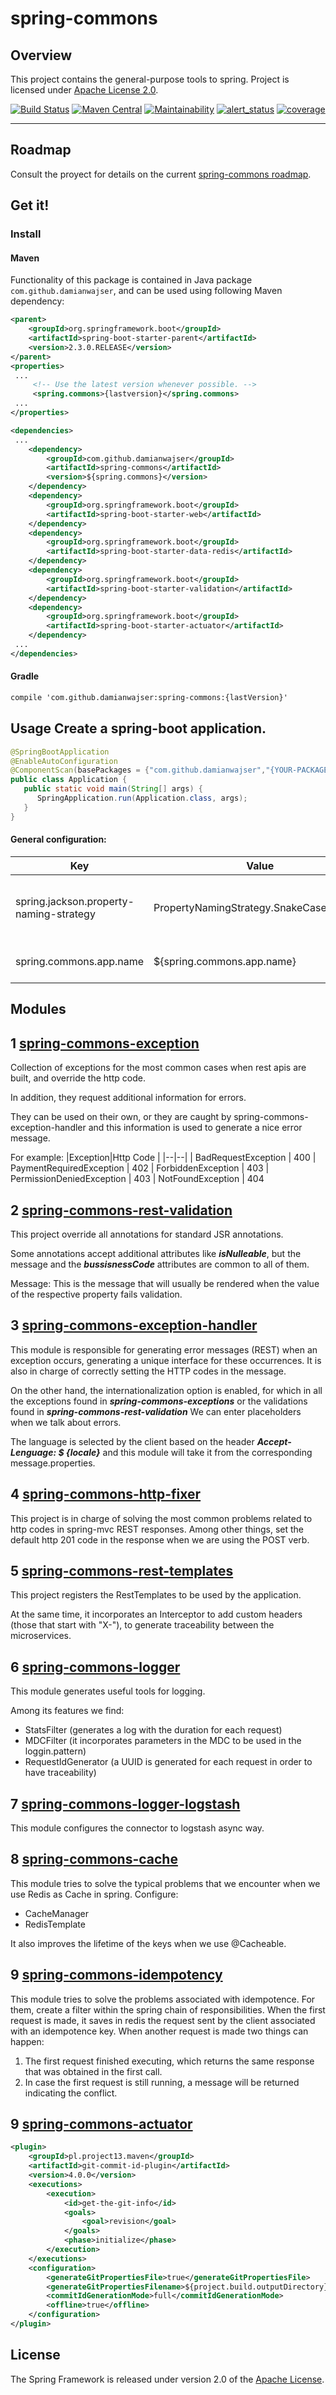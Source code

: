 # spring-commons
## Overview
This project contains the general-purpose tools to spring.  Project is licensed under [Apache License 2.0](http://www.apache.org/licenses/LICENSE-2.0).

[![Build Status](https://api.travis-ci.com/damianwajser/spring-commons.svg?branch=master)](https://travis-ci.com/damianwajser/spring-commons) [![Maven Central](https://maven-badges.herokuapp.com/maven-central/com.github.damianwajser/spring-commons/badge.svg)](https://maven-badges.herokuapp.com/maven-central/com.github.damianwajser/spring-commons) [![Maintainability](https://api.codeclimate.com/v1/badges/b3439fa46cd3387eebff/maintainability)](https://codeclimate.com/github/damianwajser/spring-rest-commons-options/maintainability)
[![alert_status](https://sonarcloud.io/api/project_badges/measure?project=damian_wajser-spring-commons&metric=alert_status)](https://sonarcloud.io/dashboard?id=damian_wajser-spring-commons) [![coverage](https://sonarcloud.io/api/project_badges/measure?project=damian_wajser-spring-commons&metric=coverage)](https://sonarcloud.io/dashboard?id=damian_wajser-spring-commons)

-----
## Roadmap
Consult the proyect for details on the current [spring-commons roadmap]([https://github.com/damianwajser/spring-commons/projects/1](https://github.com/damianwajser/spring-commons/projects/1)).

## Get it!
### Install
#### Maven
Functionality of this package is contained in Java package `com.github.damianwajser`, and can be used using following Maven dependency:

```xml
<parent>
    <groupId>org.springframework.boot</groupId>
    <artifactId>spring-boot-starter-parent</artifactId>
    <version>2.3.0.RELEASE</version>
</parent>
<properties>
 ...
     <!-- Use the latest version whenever possible. -->
     <spring.commons>{lastversion}</spring.commons>
 ...
</properties>

<dependencies>
 ...
    <dependency>
        <groupId>com.github.damianwajser</groupId>
        <artifactId>spring-commons</artifactId>
        <version>${spring.commons}</version>
    </dependency>
    <dependency>
        <groupId>org.springframework.boot</groupId>
        <artifactId>spring-boot-starter-web</artifactId>
    </dependency>
    <dependency>
        <groupId>org.springframework.boot</groupId>
        <artifactId>spring-boot-starter-data-redis</artifactId>
    </dependency>
    <dependency>
        <groupId>org.springframework.boot</groupId>
        <artifactId>spring-boot-starter-validation</artifactId>
    </dependency>
    <dependency>
        <groupId>org.springframework.boot</groupId>
        <artifactId>spring-boot-starter-actuator</artifactId>
    </dependency>
 ...
</dependencies>
 ```
 #### Gradle
 ```xml
 compile 'com.github.damianwajser:spring-commons:{lastVersion}'
 ```
 ## Usage Create a spring-boot application.
```java
@SpringBootApplication
@EnableAutoConfiguration
@ComponentScan(basePackages = {"com.github.damianwajser","{YOUR-PACKAGE}"})
public class Application {
   public static void main(String[] args) {
      SpringApplication.run(Application.class, args);
   }
}
```
#### General configuration:
| Key | Value | Module | Reference
|--|--|--|--
|spring.jackson.property-naming-strategy|PropertyNamingStrategy.SnakeCaseStrategy | Spring web | format JSON response when Object is return in a controller
|spring.commons.app.name|${spring.commons.app.name}|All spring-commons| the name of microservice
## Modules
## 1 [spring-commons-exception](https://github.com/damianwajser/spring-commons/tree/master/spring-commons-exception "spring-commons-exception")

Collection of exceptions for the most common cases when rest apis are built, and override the http code.

In addition, they request additional information for errors.

They can be used on their own, or they are caught by spring-commons-exception-handler and this information is used to generate a nice error message.

For example:
|Exception|Http Code |
|--|--|
| BadRequestException | 400
| PaymentRequiredException | 402
| ForbiddenException | 403
| PermissionDeniedException | 403
| NotFoundException | 404

## 2 [spring-commons-rest-validation](https://github.com/damianwajser/spring-commons/tree/master/spring-commons-rest-validation "spring-commons-rest-validation")

This project override all annotations for standard JSR annotations.

Some annotations accept additional attributes like ***isNulleable***, but the message and the ***bussisnessCode*** attributes are common to all of them.

Message: This is the message that will usually be rendered when the value of the respective property fails validation.

## 3 [spring-commons-exception-handler](https://github.com/damianwajser/spring-commons/tree/master/spring-commons-exception-handler "spring-commons-exception-handler")
This module is responsible for generating error messages (REST) when an exception occurs, generating a unique interface for these occurrences. It is also in charge of correctly setting the HTTP codes in the message.

On the other hand, the internationalization option is enabled, for which in all the exceptions found in ***spring-commons-exceptions*** or the validations found in ***spring-commons-rest-validation*** We can enter placeholders when we talk about errors.

The language is selected by the client based on the header ***Accept-Lenguage: $ {locale}*** and this module will take it from the corresponding message.properties.

## 4 [spring-commons-http-fixer](https://github.com/damianwajser/spring-commons/tree/master/spring-commons-http-fixer "spring-commons-http-fixer")
This project is in charge of solving the most common problems related to http codes in spring-mvc REST responses.
Among other things, set the default http 201 code in the response when we are using the POST verb.

## 5 [spring-commons-rest-templates](https://github.com/damianwajser/spring-commons/tree/master/spring-commons-rest-templates "spring-commons-rest-templates")

This project registers the RestTemplates to be used by the application.

At the same time, it incorporates an Interceptor to add custom headers (those that start with "X-"), to generate traceability between the microservices.

## 6 [spring-commons-logger](https://github.com/damianwajser/spring-commons/tree/master/spring-commons-logger "spring-commons-logger")
This module generates useful tools for logging.

Among its features we find:
- StatsFilter (generates a log with the duration for each request)
- MDCFilter (it incorporates parameters in the MDC to be used in the loggin.pattern)
- RequestIdGenerator (a UUID is generated for each request in order to have traceability)

## 7 [spring-commons-logger-logstash](https://github.com/damianwajser/spring-commons/tree/master/spring-commons-logger-logstash "spring-commons-logger-logstash")

This module configures the connector to logstash async way.

## 8 [spring-commons-cache](https://github.com/damianwajser/spring-commons/tree/master/spring-commons-idempotency "spring-commons-cache")

This module tries to solve the typical problems that we encounter when we use Redis as Cache in spring.
Configure:
- CacheManager
- RedisTemplate

It also improves the lifetime of the keys when we use @Cacheable.

## 9 [spring-commons-idempotency](https://github.com/damianwajser/spring-commons/tree/master/spring-commons-idempotency "spring-commons-idempotency")
This module tries to solve the problems associated with idempotence. For them, create a filter within the spring chain of responsibilities. When the first request is made, it saves in redis the request sent by the client associated with an idempotence key. When another request is made two things can happen:
 1. The first request finished executing, which returns the same response that was obtained in the first call.
 2. In case the first request is still running, a message will be returned indicating the conflict.

## 9 [spring-commons-actuator](https://github.com/damianwajser/spring-commons/tree/master/spring-commons-actuator "spring-commons-actuator")

````xml
<plugin>
    <groupId>pl.project13.maven</groupId>
    <artifactId>git-commit-id-plugin</artifactId>
    <version>4.0.0</version>
    <executions>
        <execution>
            <id>get-the-git-info</id>
            <goals>
                <goal>revision</goal>
            </goals>
            <phase>initialize</phase>
        </execution>
    </executions>
    <configuration>
        <generateGitPropertiesFile>true</generateGitPropertiesFile>
        <generateGitPropertiesFilename>${project.build.outputDirectory}/git.properties</generateGitPropertiesFilename>
        <commitIdGenerationMode>full</commitIdGenerationMode>
        <offline>true</offline>
    </configuration>
</plugin>
````

## License
The Spring Framework is released under version 2.0 of the [Apache License](http://www.apache.org/licenses/LICENSE-2.0).

